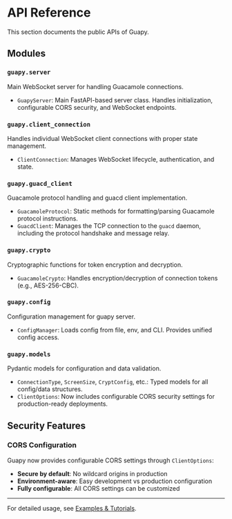 # API Reference

This section documents the public APIs of Guapy.

## Modules

### `guapy.server`
Main WebSocket server for handling Guacamole connections.
- `GuapyServer`: Main FastAPI-based server class. Handles initialization, configurable CORS security, and WebSocket endpoints.

### `guapy.client_connection`
Handles individual WebSocket client connections with proper state management.
- `ClientConnection`: Manages WebSocket lifecycle, authentication, and state.

### `guapy.guacd_client`
Guacamole protocol handling and guacd client implementation.
- `GuacamoleProtocol`: Static methods for formatting/parsing Guacamole protocol instructions.
- `GuacdClient`: Manages the TCP connection to the `guacd` daemon, including the protocol handshake and message relay.

### `guapy.crypto`
Cryptographic functions for token encryption and decryption.
- `GuacamoleCrypto`: Handles encryption/decryption of connection tokens (e.g., AES-256-CBC).

### `guapy.config`
Configuration management for guapy server.
- `ConfigManager`: Loads config from file, env, and CLI. Provides unified config access.

### `guapy.models`
Pydantic models for configuration and data validation.
- `ConnectionType`, `ScreenSize`, `CryptConfig`, etc.: Typed models for all config/data structures.
- `ClientOptions`: Now includes configurable CORS security settings for production-ready deployments.

## Security Features

### CORS Configuration
Guapy now provides configurable CORS settings through `ClientOptions`:
- **Secure by default**: No wildcard origins in production
- **Environment-aware**: Easy development vs production configuration
- **Fully configurable**: All CORS settings can be customized

---

For detailed usage, see [Examples & Tutorials](examples.md).
